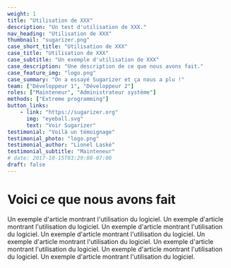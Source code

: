 ```yaml
---
weight: 1
title: "Utilisation de XXX"
description: "Un test d'utilisation de XXX."
nav_heading: "Utilisation de XXX"
thumbnail: "sugarizer.png"
case_short_title: "Utilisation de XXX"
case_title: "Utilisation de XXX"
case_subtitle: "Un exemple d'utilisation de XXX"
case_description: "Une description de ce que nous avons fait."
case_feature_img: "logo.png"
case_summary: "On a essayé Sugarizer et ça nous a plu !"
team: ["Développeur 1", "Développeur 2"]
roles: ["Mainteneur", "Administrateur système"]
methods: ["Extreme programming"]
button_links:
    - link: "https://sugarizer.org"
      img: "eyeball.svg"
      text: "Voir Sugarizer"
testimonial: "Voilà un témoignage"
testimonial_photo: "logo.png"
testimonial_author: "Lionel Laské"
testimonial_subtitle: "Mainteneur"
# date: 2017-10-15T03:29:08-07:00
draft: false
---
```


# Voici ce que nous avons fait

Un exemple d'article montrant l'utilisation du logiciel.  Un exemple
d'article montrant l'utilisation du logiciel.  Un exemple d'article
montrant l'utilisation du logiciel.  Un exemple d'article montrant
l'utilisation du logiciel.  Un exemple d'article montrant
l'utilisation du logiciel.  Un exemple d'article montrant
l'utilisation du logiciel.  Un exemple d'article montrant
l'utilisation du logiciel.  Un exemple d'article montrant
l'utilisation du logiciel.
